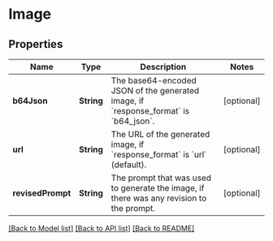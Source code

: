 # Image

## Properties
Name | Type | Description | Notes
------------ | ------------- | ------------- | -------------
**b64Json** | **String** | The base64-encoded JSON of the generated image, if &#x60;response_format&#x60; is &#x60;b64_json&#x60;. | [optional] 
**url** | **String** | The URL of the generated image, if &#x60;response_format&#x60; is &#x60;url&#x60; (default). | [optional] 
**revisedPrompt** | **String** | The prompt that was used to generate the image, if there was any revision to the prompt. | [optional] 

[[Back to Model list]](../README.md#documentation-for-models) [[Back to API list]](../README.md#documentation-for-api-endpoints) [[Back to README]](../README.md)


